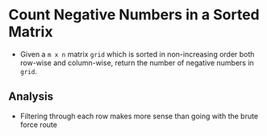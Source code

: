 # Count Negative Numbers in a Sorted Matrix
- Given a `m x n` matrix `grid` which is sorted in non-increasing order both row-wise and column-wise, return the number of negative numbers in `grid`.

## Analysis
- Filtering through each row makes more sense than going with the brute force route
